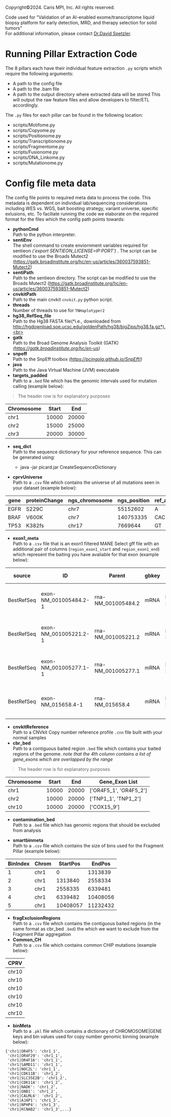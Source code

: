 Copyright©2024. Caris MPI, Inc. All rights reserved.

Code used for "Validation of an AI-enabled exome/transcriptome liquid biopsy platform for early detection, MRD, and therapy selection for solid tumors"   
For additional information, please contact [Dr.David Spetzler](mailto:dspetzler@carisls.com).


# Running Pillar Extraction Code
The 8 pillars each have their individual feature extraction `.py` scripts which require the following arguments:
- A path to the config file
- A path to the .bam file
- A path to the output directory where extracted data will be stored
This will output the raw feature files and allow developers to filter/ETL accordingly.


The `.py` files for each pillar can be found in the following location:
- scripts/Motifome.py
- scripts/Copyome.py
- scripts/Positionome.py
- scripts/Transcriptionome.py
- scripts/Fragmentome.py
- scripts/Fusionome.py
- scripts/DNA_Linkome.py
- scripts/Mutationome.py

# Config file meta data 
The config file points to required meta data to process the code. This metadata is dependent on individual lab/sequencing considerations including WES vs. WGS, bait boosting strategy, variant universe, specific exlusions, etc. To faciliate running the code we elaborate on the required format for the files which the config path points towards: <br>
- **pythonCmd** <br>
Path to the python interpreter.<br>
- **sentiEnv** <br>
The shell command to create enviornment variables required for sentieon *('export SENTIEON_LICENSE=IP:PORT')* . The script can be modified to use the Broads Mutect2 (https://gatk.broadinstitute.org/hc/en-us/articles/360037593851-Mutect2)<br>
- **sentiPath** <br>
Path to the sentieon directory. The script can be modified to use the Broads Mutect2 (https://gatk.broadinstitute.org/hc/en-us/articles/360037593851-Mutect2)<br>
- **cnvkitPath** <br>
Path to the main cnvkit `cnvkit.py` python script.<br>
- **threads** <br>
Number of threads to use for `TNHaplotyper2`<br>
- **hg38_RefSeq_file** <br>
Path to the Hg38 FASTA file(*i.e., downloaded from http://hgdownload.soe.ucsc.edu/goldenPath/hg38/bigZips/hg38.fa.gz*).<br>
- **gatk** <br> 
Path to the Broad Genome Analysis Toolkit (GATK)  *(https://gatk.broadinstitute.org/hc/en-us)*<br>
- **snpeff** <br>
Path to the SnpEff toolbox *(https://pcingola.github.io/SnpEff/)* <br>
- **java** <br>
Path to the Java Virtual Machine (JVM) executable <br>
- **targets_padded**  <br>
Path to a `.bed` file which has the genomic intervals used for mutation calling (example below):  <br>
>The header row is for explanatory purposes
>
| Chromosome | Start   | End     |
|------------|---------|---------|
| chr1       | 10000   | 20000   |
| chr2       | 15000   | 25000   |
| chr3       | 20000   | 30000   |

- **seq_dict**  <br>
Path to the sequence dictionary for your reference sequence. This can be generated using:
  - java -jar picard.jar CreateSequenceDictionary

- **cprvUniverse** <br>
Path to a `.csv` file which contains the universe of all mutations seen in your dataset (example below):<br>

| gene | proteinChange | ngs_chromosome | ngs_position | ref_allele | variant_allele | CPRV                 | occurrences |
|------|---------------|----------------|--------------|------------|----------------|----------------------|-------------|
| EGFR | S229C         | chr7           | 55152602     | A          | T              | chr7&#124;55152602&#124;A&#124;T | 1000        |
| BRAF | V600K         | chr7           | 140753335    | CAC        | CTT            | chr7&#124;140753335&#124;CAC&#124;CTT | 999         |
| TP53 | K382fs        | chr17          | 7669644      | GT         | G              | chr17&#124;7669644&#124;GT&#124;G | 998         |

- **exon1_meta** <br>
Path to a `.csv` file that is an exon1 filtered MANE Select gff file with an additional pair of columns (`region_exon1_start` and `region_exon1_end`) which represent the baiting you have avaliable for that exon (example below):<br>

| source     | ID                    | Parent               | gbkey | tag          | seqid       | TI             | TI_Root       | TI_suffix    | type | gene  | product                                                     | exonNumber | CHROM | start  | end    | score | strand | phase | Ensembl          | GeneID | GenBank        | HGNC  | MIM   | IMGT/GENE-DB | length | region_exon1_start | region_exon1_end |
|------------|-----------------------|----------------------|-------|--------------|-------------|----------------|---------------|--------------|------|-------|-------------------------------------------------------------|------------|-------|--------|--------|-------|--------|-------|------------------|--------|----------------|-------|-------|--------------|--------|--------------------|------------------|
| BestRefSeq | exon-NM_001005484.2-1 | rna-NM_001005484.2   | mRNA  | MANE Select  | NC_000001.11 | NM_001005484.2 | NM_001005484 | 2            | exon | OR4F5 | olfactory receptor family 4 subfamily F member 5             | 1          | 1     | 65419  | 65433  | .     | +      | .     | ENST00000641515.2 | 79501  | NM_001005484.2 | 14825 |       |              | 14     | 65419              | 65433            |
| BestRefSeq | exon-NM_001005221.2-1 | rna-NM_001005221.2   | mRNA  | MANE Select  | NC_000001.11 | NM_001005221.2 | NM_001005221 | 2            | exon | OR4F29| olfactory receptor family 4 subfamily F member 29           | 1          | 1     | 450740 | 451678 | .     | -      | .     | ENST00000426406.4 | 729759 | NM_001005221.2 | 31275 |       |              | 938    | 450740             | 451678           |
| BestRefSeq | exon-NM_001005277.1-1 | rna-NM_001005277.1   | mRNA  | MANE Select  | NC_000001.11 | NM_001005277.1 | NM_001005277 | 1            | exon | OR4F16| olfactory receptor family 4 subfamily F member 16           | 1          | 1     | 685716 | 686654 | .     | -      | .     | ENST00000332831.5 | 81399  | NM_001005277.1 | 15079 |       |              | 938    | 685716             | 686654           |
| BestRefSeq | exon-NM_015658.4-1   | rna-NM_015658.4      | mRNA  | MANE Select  | NC_000001.11 | NM_015658.4    | NM_015658     | 4            | exon | NOC2L | NOC2 like nucleolar associated transcriptional repressor | 1          | 1     | 959215 | 959256 | .     | -      | .     | ENST00000327044.7 | 26155  | NM_015658.4    | 24517 | 610770 |              | 41     | 959215             | 959256           |

- **cnvkitReference** <br>
Path to a CNVkit Copy number reference profile `.cnn` file built with your normal samples <br>
- **cbr_bed** <br>
Path to a contiguous baited region `.bed` file which contains your baited regions of the genome. *note that the 4th column contains a list of gene_exons which are overlapped by the range* <br>
>The header row is for explanatory purposes
>
| Chromosome | Start    | End      | Gene_Exon List       |
|------------|----------|----------|----------------------|
| chr1       | 10000    | 20000    | ['OR4F5_1', 'OR4F5_2'] |
| chr2       | 10000    | 20000    | ['TNP1_1', 'TNP1_2']   |
| chr10      | 10000 | 20000 | ['COX15_9']            |

- **contamination_bed** <br>
Path to a `.bed` file which has genomic regions that should be excluded from analysis <br>

- **smartbinmeta** <br>
Path to a `.csv` file which contains the size of bins used for the Fragment Pillar (example below):<br>

| BinIndex | Chrom | StartPos | EndPos   |
|----------|-------|----------|----------|
| 1        | chr1  | 0        | 1313839  |
| 2        | chr1  | 1313840  | 2558334  |
| 3        | chr1  | 2558335  | 6339481  |
| 4        | chr1  | 6339482  | 10408056 |
| 5        | chr1  | 10408057 | 11232432 |

- **fragExclusionRegions** <br>
Path to a `.csv` file which contains the contiguous baited regions (in the same format as cbr_bed `.bed`) the  which we want to exclude from the Fragment Pillar aggregation<br>
- **Common_CH**<br>
Path to a `.csv` file which contains common CHIP mutations (example below):<br>

| CPRV               |
|--------------------|
| chr10|100425|TA|T  |
| chr10|10027425|T|A |
| chr10|100499032|GT|G|
| chr10|100988900|A|G |
| chr10|101008657|GCCT|G |
| chr10|101009374|A|G |

- **binMeta**<br>
Path to a `.pkl` file which contains a dictionary of CHROMOSOME|GENE keys and bin values used for copy number genomic binning (example below):<br>
```
{'chr1|OR4F5': 'chr1_1',
 'chr1|OR4F29': 'chr1_1',
 'chr1|OR4F16': 'chr1_1',
 'chr1|SAMD11': 'chr1_1',
 'chr1|NOC2L': 'chr1_1',
 'chr1|CDK11B': 'chr1_2',
 'chr1|SLC35E2B': 'chr1_2',
 'chr1|CDK11A': 'chr1_2',
 'chr1|NADK': 'chr1_2',
 'chr1|GNB1': 'chr1_2',
 'chr1|CALML6': 'chr1_2',
 'chr1|AJAP1': 'chr1_3',
 'chr1|NPHP4': 'chr1_3',
 'chr1|KCNAB2': 'chr1_3',...}
```
